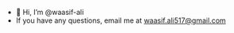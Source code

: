- 👋 Hi, I’m @waasif-ali
- If you have any questions, email me at waasif.ali517@gmail.com
<!---
waasif-ali/waasif-ali is a ✨ special ✨ repository because its `README.md` (this file) appears on your GitHub profile.
You can click the Preview link to take a look at your changes.
--->
